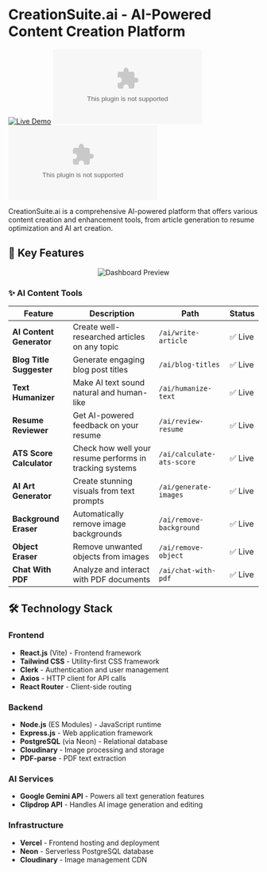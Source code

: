 # CreationSuite.ai - AI-Powered Content Creation Platform

[![Live Demo](https://img.shields.io/badge/Live_Demo-CreationSuite.ai-brightgreen?style=for-the-badge&logo=vercel)](https://creation-suite-ai.vercel.app/)
![GitHub last commit](https://img.shields.io/github/last-commit/Sayan0361/CreationSuite.ai)
![GitHub license](https://img.shields.io/github/license/Sayan0361/CreationSuite.ai)

CreationSuite.ai is a comprehensive AI-powered platform that offers various content creation and enhancement tools, from article generation to resume optimization and AI art creation.

## 🚀 Key Features

<div align="center">
  <img src="https://via.placeholder.com/800x400.png?text=CreationSuite+Dashboard+Preview" alt="Dashboard Preview">
</div>

### ✨ AI Content Tools

| Feature | Description | Path | Status |
|---------|-------------|------|--------|
| **AI Content Generator** | Create well-researched articles on any topic | `/ai/write-article` | ✅ Live |
| **Blog Title Suggester** | Generate engaging blog post titles | `/ai/blog-titles` | ✅ Live |
| **Text Humanizer** | Make AI text sound natural and human-like | `/ai/humanize-text` | ✅ Live |
| **Resume Reviewer** | Get AI-powered feedback on your resume | `/ai/review-resume` | ✅ Live |
| **ATS Score Calculator** | Check how well your resume performs in tracking systems | `/ai/calculate-ats-score` | ✅ Live |
| **AI Art Generator** | Create stunning visuals from text prompts | `/ai/generate-images` | ✅ Live |
| **Background Eraser** | Automatically remove image backgrounds | `/ai/remove-background` | ✅ Live |
| **Object Eraser** | Remove unwanted objects from images | `/ai/remove-object` | ✅ Live |
| **Chat With PDF** | Analyze and interact with PDF documents | `/ai/chat-with-pdf` | ✅ Live |

## 🛠️ Technology Stack

### Frontend
- **React.js** (Vite) - Frontend framework
- **Tailwind CSS** - Utility-first CSS framework
- **Clerk** - Authentication and user management
- **Axios** - HTTP client for API calls
- **React Router** - Client-side routing

### Backend
- **Node.js** (ES Modules) - JavaScript runtime
- **Express.js** - Web application framework
- **PostgreSQL** (via Neon) - Relational database
- **Cloudinary** - Image processing and storage
- **PDF-parse** - PDF text extraction

### AI Services
- **Google Gemini API** - Powers all text generation features
- **Clipdrop API** - Handles AI image generation and editing

### Infrastructure
- **Vercel** - Frontend hosting and deployment
- **Neon** - Serverless PostgreSQL database
- **Cloudinary** - Image management CDN
